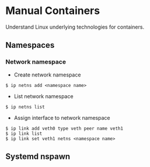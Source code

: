 # Manual Containers

Understand Linux underlying technologies for containers.



## Namespaces

### Network namespace

  - Create network namespace
```console
$ ip netns add <namespace name>
```
  - List network namespace
```console
$ ip netns list
```
  - Assign interface to network namespace
```console
$ ip link add veth0 type veth peer name veth1
$ ip link list
$ ip link set veth1 netns <namespace name>
```


## Systemd nspawn
